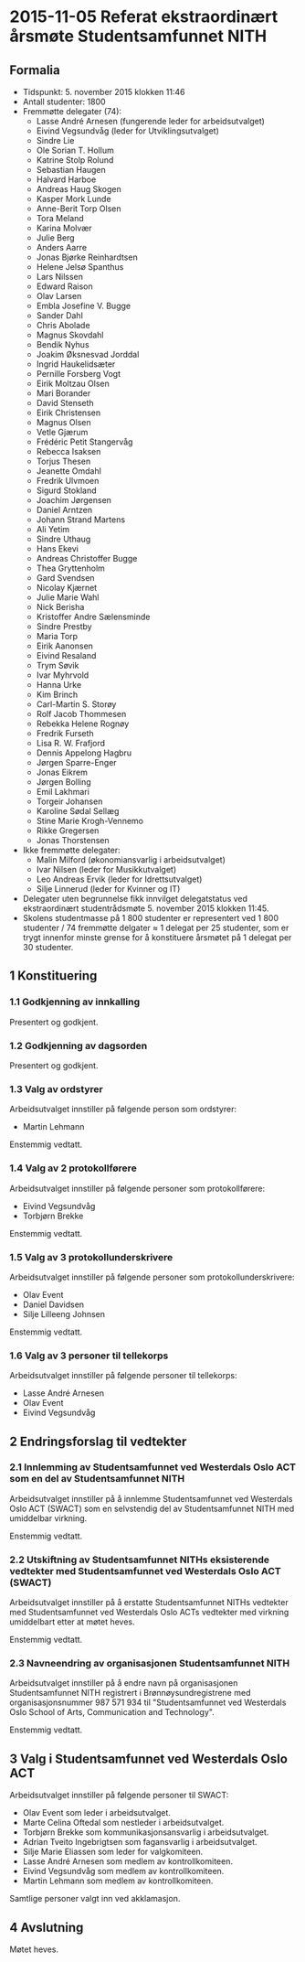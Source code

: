 # 2015-11-05 Referat ekstraordinært årsmøte Studentsamfunnet NITH

## Formalia

- Tidspunkt: 5. november 2015 klokken 11:46
- Antall studenter: 1800
- Fremmøtte delegater (74):
  - Lasse André Arnesen (fungerende leder for arbeidsutvalget)
  - Eivind Vegsundvåg (leder for Utviklingsutvalget)
  - Sindre Lie
  - Ole Sorian T. Hollum
  - Katrine Stolp Rolund
  - Sebastian Haugen
  - Halvard Harboe
  - Andreas Haug Skogen
  - Kasper Mork Lunde
  - Anne-Berit Torp Olsen
  - Tora Meland
  - Karina Molvær
  - Julie Berg
  - Anders Aarre
  - Jonas Bjørke Reinhardtsen
  - Helene Jelsø Spanthus
  - Lars Nilssen
  - Edward Raison
  - Olav Larsen
  - Embla Josefine V. Bugge
  - Sander Dahl
  - Chris Abolade
  - Magnus Skovdahl
  - Bendik Nyhus
  - Joakim Øksnesvad Jorddal
  - Ingrid Haukelidsæter
  - Pernille Forsberg Vogt
  - Eirik Moltzau Olsen
  - Mari Borander
  - David Stenseth
  - Eirik Christensen
  - Magnus Olsen
  - Vetle Gjærum
  - Frédéric Petit Stangervåg
  - Rebecca Isaksen
  - Torjus Thesen
  - Jeanette Omdahl
  - Fredrik Ulvmoen
  - Sigurd Stokland
  - Joachim Jørgensen
  - Daniel Arntzen
  - Johann Strand Martens
  - Ali Yetim
  - Sindre Uthaug
  - Hans Ekevi
  - Andreas Christoffer Bugge
  - Thea Gryttenholm
  - Gard Svendsen
  - Nicolay Kjærnet
  - Julie Marie Wahl
  - Nick Berisha
  - Kristoffer Andre Sælensminde
  - Sindre Prestby
  - Maria Torp
  - Eirik Aanonsen
  - Eivind Resaland
  - Trym Søvik
  - Ivar Myhrvold
  - Hanna Urke
  - Kim Brinch
  - Carl-Martin S. Storøy
  - Rolf Jacob Thommesen
  - Rebekka Helene Rognøy
  - Fredrik Furseth
  - Lisa R. W. Frafjord
  - Dennis Appelong Hagbru
  - Jørgen Sparre-Enger
  - Jonas Eikrem
  - Jørgen Bolling
  - Emil Lakhmari
  - Torgeir Johansen
  - Karoline Sødal Sellæg
  - Stine Marie Krogh-Vennemo
  - Rikke Gregersen
  - Jonas Thorstensen
- Ikke fremmøtte delegater:
  - Malin Milford (økonomiansvarlig i arbeidsutvalget)
  - Ivar Nilsen (leder for Musikkutvalget)
  - Leo Andreas Ervik (leder for Idrettsutvalget)
  - Silje Linnerud (leder for Kvinner og IT)
- Delegater uten begrunnelse fikk innvilget delegatstatus ved ekstraordinært studentrådsmøte 5. november 2015 klokken 11:45.
- Skolens studentmasse på 1 800 studenter er representert ved 1 800 studenter / 74 fremmøtte delgater ≈ 1 delegat per 25 studenter, som er trygt innenfor minste grense for å konstituere årsmøtet på 1 delegat per 30 studenter.

## 1 Konstituering

### 1.1 Godkjenning av innkalling

Presentert og godkjent.

### 1.2 Godkjenning av dagsorden

Presentert og godkjent.

### 1.3 Valg av ordstyrer

Arbeidsutvalget innstiller på følgende person som ordstyrer:

- Martin Lehmann

Enstemmig vedtatt.

### 1.4 Valg av 2 protokollførere

Arbeidsutvalget innstiller på følgende personer som protokollførere:

- Eivind Vegsundvåg
- Torbjørn Brekke

Enstemmig vedtatt.

### 1.5 Valg av 3 protokollunderskrivere

Arbeidsutvalget innstiller på følgende personer som protokollunderskrivere:

- Olav Event
- Daniel Davidsen
- Silje Lilleeng Johnsen

Enstemmig vedtatt.

### 1.6 Valg av 3 personer til tellekorps

Arbeidsutvalget innstiller på følgende personer til tellekorps:

- Lasse André Arnesen
- Olav Event
- Eivind Vegsundvåg

## 2 Endringsforslag til vedtekter

### 2.1 Innlemming av Studentsamfunnet ved Westerdals Oslo ACT som en del av Studentsamfunnet NITH

Arbeidsutvalget innstiller på å innlemme Studentsamfunnet ved Westerdals Oslo ACT (SWACT) som en selvstendig del av Studentsamfunnet NITH med umiddelbar virkning.

Enstemmig vedtatt.

### 2.2 Utskiftning av Studentsamfunnet NITHs eksisterende vedtekter med Studentsamfunnet ved Westerdals Oslo ACT (SWACT)

Arbeidsutvalget innstiller på å erstatte Studentsamfunnet NITHs vedtekter med Studentsamfunnet ved Westerdals Oslo ACTs vedtekter med virkning umiddelbart etter at møtet heves.

Enstemmig vedtatt.

### 2.3 Navneendring av organisasjonen Studentsamfunnet NITH

Arbeidsutvalget innstiller på å endre navn på organisasjonen Studentsamfunnet NITH registrert i Brønnøysundregistrene med organisasjonsnummer 987 571 934 til "Studentsamfunnet ved Westerdals Oslo School of Arts, Communication and Technology".

Enstemmig vedtatt.

## 3 Valg i Studentsamfunnet ved Westerdals Oslo ACT

Arbeidsutvalget innstiller på følgende personer til SWACT:

- Olav Event som leder i arbeidsutvalget.
- Marte Celina Oftedal som nestleder i arbeidsutvalget.
- Torbjørn Brekke som kommunikasjonsansvarlig i arbeidsutvalget.
- Adrian Tveito Ingebrigtsen som fagansvarlig i arbeidsutvalget.
- Silje Marie Eliassen som leder for valgkomiteen.
- Lasse André Arnesen som medlem av kontrollkomiteen.
- Eivind Vegsundvåg som medlem av kontrollkomiteen.
- Martin Lehmann som medlem av kontrollkomiteen.

Samtlige personer valgt inn ved akklamasjon.

## 4 Avslutning

Møtet heves.

